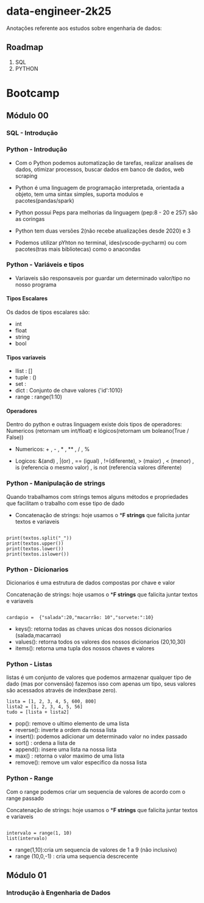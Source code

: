 # data-engineer-2k25

Anotações referente aos estudos sobre engenharia de dados:


## Roadmap

1. SQL
2. PYTHON



# Bootcamp

## Módulo 00

### SQL - Introdução

### Python - Introdução

- Com o Python podemos automatização de tarefas, realizar analises de dados, otimizar processos, buscar dados em banco de dados, web scraping

- Python é uma linguagem de programação interpretada, orientada a objeto, tem uma sintax simples, suporta modulos e pacotes(pandas/spark)

- Python possui Peps para melhorias da linguagem (pep:8 - 20 e 257) são as coringas

- Python tem duas versões 2(não recebe atualizações desde 2020) e 3 

- Podemos utilizar pYhton no terminal, ides(vscode-pycharm) ou com pacotes(tras mais bibliotecas) como o anacondas


### Python - Variáveis e tipos

- Variaveis são responsaveis por guardar um determinado valor/tipo no nosso programa


#### Tipos Escalares

Os dados de tipos escalares são:

- int
- float
- string
- bool

#### Tipos variaveis

- llist : []
- tuple : ()
- set : 
- dict : Conjunto de chave valores {'id':1010}
- range : range(1:10)

#### Operadores

Dentro do python e outras linguagem existe dois tipos de operadores: Numericos (retornam um int/float) e lógicos(retornam um boleano(True / False))

- Numericos: + , -  , * , ** , / , %

- Logicos: &(and) , |(or) , == (igual) , !=(diferente), > (maior) , < (menor) , is (referencia o mesmo valor) , is not (referencia valores diferente)


### Python - Manipulação de strings

Quando trabalhamos com strings temos alguns métodos e propriedades que facilitam o trabalho com esse tipo de dado

- Concatenação de strings: hoje usamos o ***F strings** que falicita juntar textos e variaveis

```python:

print(textos.split("_"))
print(textos.upper())
print(textos.lower())
print(textos.islower())

```
### Python - Dicionarios

Dicionarios é uma estrutura de dados compostas por chave e valor 

Concatenação de strings: hoje usamos o ***F strings** que falicita juntar textos e variaveis

```python:

cardapio =  {"salada":20,"macarrão: 10","sorvete:":10}

```

- keys(): retorna todas as chaves unicas dos nossos dicionarios (salada,macarrao)
- values(): retorna todos os valores dos nossos dicionarios (20,10,30)
- items(): retorna uma tupla dos nossos chaves e valores

### Python - Listas

listas é um conjunto de valores que podemos armazenar qualquer tipo de dado (mas por convensão) fazemos isso com apenas um tipo, seus valores são acessados através de index(base zero). 

```python:
lista = [1, 2, 3, 4, 5, 600, 800]
lista2 = [1, 2, 3, 4, 5, 56]
tudo = [lista + lista2]

```

- pop(): remove o ultimo elemento de uma lista
- reverse(): inverte a ordem da nossa lista
- insert(): podemos adicionar um determinado valor no index passado
- sort() : ordena a lista de
- append(): insere uma lista na nossa lista
- max() : retorna o valor maximo de uma lista
- remove(): remove um valor especifico da nossa lista

### Python - Range

Com o range podemos criar um sequencia de valores de acordo com o range passado

Concatenação de strings: hoje usamos o ***F strings** que falicita juntar textos e variaveis

```python:

intervalo = range(1, 10)
list(intervalo)

```
- range(1,10):cria um sequencia de valores de 1 a 9 (não inclusivo)
- range (10,0,-1) : cria uma sequencia descrecente




## Módulo 01

### Introdução à Engenharia de Dados